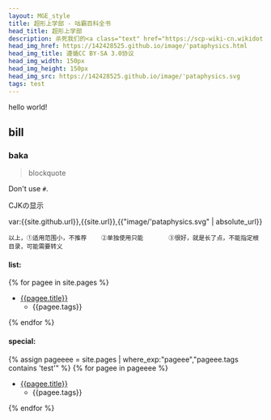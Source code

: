 ```yaml
---
layout: MGE_style
title: 超形上学部 - 咕霸百科全书
head_title: 超形上学部
description: 杀死我们的<a class="text" href="https://scp-wiki-cn.wikidot.com/sandrewswann-s-proposal" title="谁？你！">神</a>
head_img_href: https://142428525.github.io/image/'pataphysics.html
head_img_title: 遵循CC BY-SA 3.0协议
head_img_width: 150px
head_img_height: 150px
head_img_src: https://142428525.github.io/image/'pataphysics.svg
tags: test
---
```


hello world!
## bill
### baka
> blockquote

Don't use `#`.

CJKの显示

var:{{site.github.url}},{{site.url}},{{"image/'pataphysics.svg" | absolute_url}}

`以上，①适用范围小，不推荐    ②单独使用只能       ③很好，就是长了点，不能指定根目录，可能需要转义`

#### list:
{% for pagee in site.pages %}
- [{{pagee.title}}]({{pagee.url}})
	- {{pagee.tags}}

{% endfor %}

#### special:
{% assign pageeee = site.pages | where_exp:"pageee","pageee.tags contains 'test'" %}
{% for pagee in pageeee %}
- [{{pagee.title}}]({{pagee.url}})
	- {{pagee.tags}}

{% endfor %}

